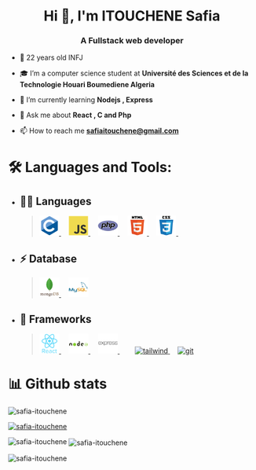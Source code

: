 <h1 align="center">Hi 👋, I'm ITOUCHENE Safia</h1>
<h3 align="center">A Fullstack web developer</h3>

- 🌼 22 years old INFJ
   
- 🎓 I’m a computer science student at **Université des Sciences et de la Technologie Houari Boumediene Algeria**

- 🌱 I’m currently learning **Nodejs , Express**

- 💬 Ask me about **React , C and Php**

- 📫 How to reach me **safiaitouchene@gmail.com**

<h1 align="left">🛠 Languages and Tools:</h1>
<ul>
<li> <h2>👩‍💻 Languages</h2>
<blockquote>
<p align="left"> <a href="https://www.cprogramming.com/" target="_blank" rel="noreferrer"> 
<img src="https://raw.githubusercontent.com/devicons/devicon/master/icons/c/c-original.svg" alt="c" width="40" height="40"/> </a> &nbsp&nbsp&nbsp
<a href="https://developer.mozilla.org/en-US/docs/Web/JavaScript" target="_blank" rel="noreferrer"> 
<img src="https://raw.githubusercontent.com/devicons/devicon/master/icons/javascript/javascript-original.svg" alt="javascript" width="40" height="40"/> </a> &nbsp&nbsp&nbsp
<a href="https://www.php.net" target="_blank" rel="noreferrer"> 
<img src="https://raw.githubusercontent.com/devicons/devicon/master/icons/php/php-original.svg" alt="php" width="40" height="40"/> </a> &nbsp&nbsp&nbsp
<a href="https://www.w3.org/html/" target="_blank" rel="noreferrer"> 
<img src="https://raw.githubusercontent.com/devicons/devicon/master/icons/html5/html5-original-wordmark.svg" alt="html5" width="40" height="40"/> </a> &nbsp&nbsp&nbsp
<a href="https://www.w3schools.com/css/" target="_blank" rel="noreferrer"> 
<img src="https://raw.githubusercontent.com/devicons/devicon/master/icons/css3/css3-original-wordmark.svg" alt="css3" width="40" height="40"/> </a> &nbsp&nbsp&nbsp
</p>
</blockquote>
</li>
<li><h2>⚡ Database</h2>
 <blockquote>
  <p align="left"> 
<a href="https://www.mongodb.com/" target="_blank" rel="noreferrer"> 
<img src="https://raw.githubusercontent.com/devicons/devicon/master/icons/mongodb/mongodb-original-wordmark.svg" alt="mongodb" width="40" height="40"/> </a> &nbsp&nbsp&nbsp
<a href="https://www.mysql.com/" target="_blank" rel="noreferrer"> <img src="https://raw.githubusercontent.com/devicons/devicon/master/icons/mysql/mysql-original-wordmark.svg" alt="mysql" width="40" height="40"/> </a> </p>
  </blockquote>
</li>
<li><h2>🚀 Frameworks</h2>
<blockquote>
<p align="left"> 
<a href="https://reactjs.org/" target="_blank" rel="noreferrer">
<img src="https://raw.githubusercontent.com/devicons/devicon/master/icons/react/react-original-wordmark.svg" alt="react" width="40" height="40"/> </a>&nbsp&nbsp&nbsp
<a href="https://nodejs.org" target="_blank" rel="noreferrer"> 
<img src="https://raw.githubusercontent.com/devicons/devicon/master/icons/nodejs/nodejs-original-wordmark.svg" alt="nodejs" width="40" height="40"/> </a> &nbsp&nbsp&nbsp
<a href="https://expressjs.com" target="_blank" rel="noreferrer"> 
<img src="https://raw.githubusercontent.com/devicons/devicon/master/icons/express/express-original-wordmark.svg" alt="express" width="40" height="40"/> </a> &nbsp&nbsp&nbsp
</a> &nbsp&nbsp&nbsp
<a href="https://tailwindcss.com/" target="_blank" rel="noreferrer"> 
<img src="https://www.vectorlogo.zone/logos/tailwindcss/tailwindcss-icon.svg" alt="tailwind" width="40" height="40"/> </a> &nbsp&nbsp&nbsp
<a href="https://git-scm.com/" target="_blank" rel="noreferrer">
<img src="https://www.vectorlogo.zone/logos/git-scm/git-scm-icon.svg" alt="git" width="40" height="40"/> </a>  </p>
</blockquote>
</li>
</ul>

<h1>📊 Github stats</h1>
<p align="left"> <img src="https://komarev.com/ghpvc/?username=safia-itouchene&label=Profile%20views&color=0e75b6&style=flat" alt="safia-itouchene" /> </p>

<p align="left"> <a href="https://github.com/ryo-ma/github-profile-trophy"><img src="https://github-profile-trophy.vercel.app/?username=safia-itouchene" alt="safia-itouchene" /></a> </p>


<p><img align="left" src="https://github-readme-stats.vercel.app/api/top-langs?username=safia-itouchene&show_icons=true&locale=en&layout=compact" alt="safia-itouchene" /></p>

<p>&nbsp;<img align="center" src="https://github-readme-stats.vercel.app/api?username=safia-itouchene&show_icons=true&locale=en" alt="safia-itouchene" /></p>

<p><img align="center" src="https://github-readme-streak-stats.herokuapp.com/?user=safia-itouchene&" alt="safia-itouchene" /></p>
